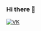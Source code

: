 ### Hi there 👋



[![VK](https://img.shields.io/badge/-VK-blue?style=for-the-badge&logo=vk)](https://vk.com/kaqtus)
